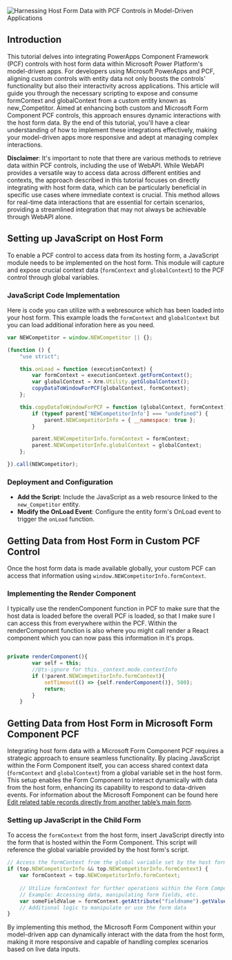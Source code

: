 ![Harnessing Host Form Data with PCF Controls in Model-Driven Applications](https://github.com/rwilson504/Blogger/assets/7444929/0308e67d-07e7-401a-b717-f8965d10bf2e)

## Introduction

This tutorial delves into integrating PowerApps Component Framework (PCF) controls with host form data within Microsoft Power Platform's model-driven apps. For developers using Microsoft PowerApps and PCF, aligning custom controls with entity data not only boosts the controls' functionality but also their interactivity across applications. This article will guide you through the necessary scripting to expose and consume formContext and globalContext from a custom entity known as new_Competitor. Aimed at enhancing both custom and Microsoft Form Component PCF controls, this approach ensures dynamic interactions with the host form data. By the end of this tutorial, you'll have a clear understanding of how to implement these integrations effectively, making your model-driven apps more responsive and adept at managing complex interactions.

**Disclaimer**: It's important to note that there are various methods to retrieve data within PCF controls, including the use of WebAPI. While WebAPI provides a versatile way to access data across different entities and contexts, the approach described in this tutorial focuses on directly integrating with host form data, which can be particularly beneficial in specific use cases where immediate context is crucial. This method allows for real-time data interactions that are essential for certain scenarios, providing a streamlined integration that may not always be achievable through WebAPI alone.

## Setting up JavaScript on Host Form

To enable a PCF control to access data from its hosting form, a JavaScript module needs to be implemented on the host form. This module will capture and expose crucial context data (`formContext` and `globalContext`) to the PCF control through global variables.

### JavaScript Code Implementation

Here is code you can utilize with a webresource which has been loaded into your host form.  This example loads the `formContext` and `globalContext` but you can load additional inforation here as you need.

```javascript
var NEWCompetitor = window.NEWCompetitor || {};

(function () {
    "use strict";

    this.onLoad = function (executionContext) {
        var formContext = executionContext.getFormContext();
        var globalContext = Xrm.Utility.getGlobalContext();
        copyDataToWindowForPCF(globalContext, formContext);
    };

    this.copyDataToWindowForPCF = function (globalContext, formContext) {
        if (typeof parent['NEWCompetitorInfo'] === "undefined") {
            parent.NEWCompetitorInfo = { __namespace: true };
        }

        parent.NEWCompetitorInfo.formContext = formContext;
        parent.NEWCompetitorInfo.globalContext = globalContext;
    };

}).call(NEWCompetitor);
```

### Deployment and Configuration

- **Add the Script**: Include the JavaScript as a web resource linked to the `new_Competitor` entity.
- **Modify the OnLoad Event**: Configure the entity form's OnLoad event to trigger the `onLoad` function.

## Getting Data from Host Form in Custom PCF Control

Once the host form data is made available globally, your custom PCF can access that information using `window.NEWCompetitorInfo.formContext`.

### Implementing the Render Component

I typically use the rendenComponent function in PCF to make sure that the host data is loaded before the overall PCF is loaded, so that I make sure I can access this from everywhere within the PCF.  Within the renderComponent function is also where you might call render a React component which you can now pass this information in it's props.

```javascript

private renderComponent(){
		var self = this;
		//@ts-ignore for this._context.mode.contextInfo
		if (!parent.NEWCompetitorInfo.formContext){			
			setTimeout(() => {self.renderComponent()}, 500);
			return;
		}		
	}
```

## Getting Data from Host Form in Microsoft Form Component PCF

Integrating host form data with a Microsoft Form Component PCF requires a strategic approach to ensure seamless functionality. By placing JavaScript within the Form Component itself, you can access shared context data (`formContext` and `globalContext`) from a global variable set in the host form. This setup enables the Form Component to interact dynamically with data from the host form, enhancing its capability to respond to data-driven events.  For information about the Microsoft Fomponent can be found here [Edit related table records directly from another table’s main form](https://learn.microsoft.com/en-us/power-apps/maker/model-driven-apps/form-component-control).

### Setting up JavaScript in the Child Form

To access the `formContext` from the host form, insert JavaScript directly into the form that is hosted within the Form Component. This script will reference the global variable provided by the host form's script.

```javascript
// Access the formContext from the global variable set by the host form
if (top.NEWCompetitorInfo && top.NEWCompetitorInfo.formContext) {
    var formContext = top.NEWCompetitorInfo.formContext;
    
    // Utilize formContext for further operations within the Form Component
    // Example: Accessing data, manipulating form fields, etc.
    var someFieldValue = formContext.getAttribute("fieldname").getValue();
    // Additional logic to manipulate or use the form data
}
```

By implementing this method, the Microsoft Form Component within your model-driven app can dynamically interact with the data from the host form, making it more responsive and capable of handling complex scenarios based on live data inputs.
